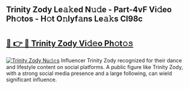 ## Trinity Zody Le𝚊𝚔ed N𝚞𝚍e - Part-4vF Vi𝚍eo Ph𝚘tos - H𝚘t O𝚗lyf𝚊ns Le𝚊𝚔s Cl98c

# <h2><a href="http://hf390yg.feru.top/?c=Trinity+Zody">🔗 👉 🔴 Trinity Zody Vi𝚍𝚎o Ph𝚘t𝚘𝚜</a></h2>

[![Trinity Zody Nu𝚍𝚎s](https://i.imgur.com/0TWrTi3.gif)](http://hf390yg.feru.top/?c=Trinity+Zody)
Influencer Trinity Zody recognized for their dance and lifestyle content on social platforms. A public figure like Trinity Zody, with a strong social media presence and a large following, can wield significant influence. 
